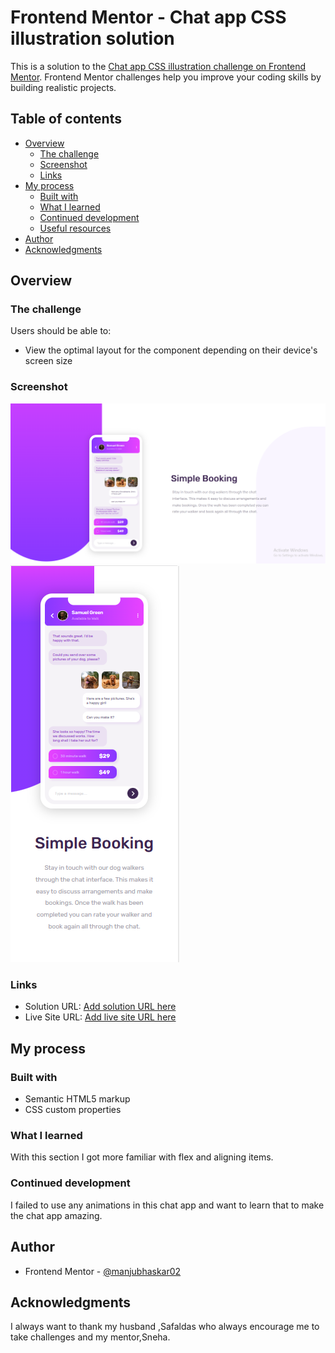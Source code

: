 # Frontend Mentor - Chat app CSS illustration solution

This is a solution to the [Chat app CSS illustration challenge on Frontend Mentor](https://www.frontendmentor.io/challenges/chat-app-css-illustration-O5auMkFqY). Frontend Mentor challenges help you improve your coding skills by building realistic projects. 

## Table of contents

- [Overview](#overview)
  - [The challenge](#the-challenge)
  - [Screenshot](#screenshot)
  - [Links](#links)
- [My process](#my-process)
  - [Built with](#built-with)
  - [What I learned](#what-i-learned)
  - [Continued development](#continued-development)
  - [Useful resources](#useful-resources)
- [Author](#author)
- [Acknowledgments](#acknowledgments)


## Overview

### The challenge

Users should be able to:

- View the optimal layout for the component depending on their device's screen size

### Screenshot

![Desktop-view](./images/desktopview.png)
![Desktop-view](./images/mobileview.png)


### Links

- Solution URL: [Add solution URL here](https://your-solution-url.com)
- Live Site URL: [Add live site URL here](https://your-live-site-url.com)

## My process

### Built with

- Semantic HTML5 markup
- CSS custom properties


### What I learned

With this section I got more familiar with flex and aligning items.

### Continued development

I failed to use any animations in this chat app and want to learn that to make the chat app amazing.

## Author

- Frontend Mentor - [@manjubhaskar02](https://www.frontendmentor.io/profile/manjubhaskar02)


## Acknowledgments

I always want to thank my husband ,Safaldas who always encourage me to take challenges and my mentor,Sneha.